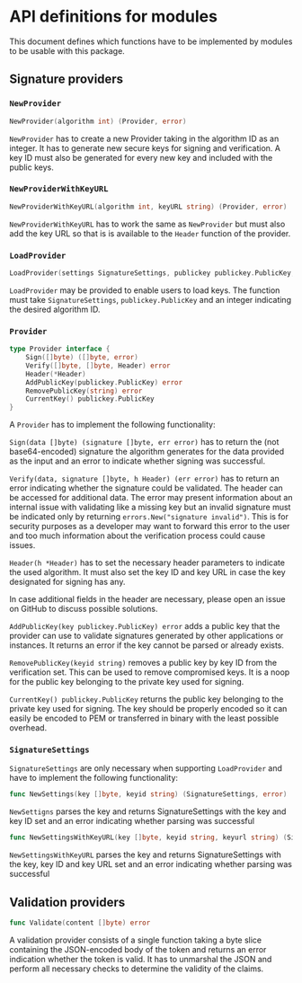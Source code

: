 API definitions for modules
===========================

This document defines which functions have to be implemented by modules to be usable with this package.

Signature providers
-------------------

### `NewProvider`

```go
NewProvider(algorithm int) (Provider, error)
```

`NewProvider` has to create a new Provider taking in the algorithm ID as an integer.
It has to generate new secure keys for signing and verification.
A key ID must also be generated for every new key and included with the public keys.

### `NewProviderWithKeyURL`

```go
NewProviderWithKeyURL(algorithm int, keyURL string) (Provider, error)
```

`NewProviderWithKeyURL` has to work the same as `NewProvider` but must also add the key URL so that is is available to the `Header` function of the provider.

### `LoadProvider`

```go
LoadProvider(settings SignatureSettings, publickey publickey.PublicKey, algorithm int) (Provider, error)
```

`LoadProvider` may be provided to enable users to load keys.
The function must take `SignatureSettings`, `publickey.PublicKey` and an integer indicating the desired algorithm ID.

### `Provider`

```go
type Provider interface {
	Sign([]byte) ([]byte, error)
	Verify([]byte, []byte, Header) error
	Header(*Header)
	AddPublicKey(publickey.PublicKey) error
	RemovePublicKey(string) error
	CurrentKey() publickey.PublicKey
}
```

A `Provider` has to implement the following functionality:

`Sign(data []byte) (signature []byte, err error)` has to return the (not base64-encoded) signature the algorithm generates for the data provided as the input and an error to indicate whether signing was successful.

`Verify(data, signature []byte, h Header) (err error)` has to return an error indicating whether the signature could be validated. The header can be accessed for additional data. The error may present information about an internal issue with validating like a missing key but an invalid signature must be indicated only by returning `errors.New("signature invalid")`. This is for security purposes as a developer may want to forward this error to the user and too much information about the verification process could cause issues.

`Header(h *Header)` has to set the necessary header parameters to indicate the used algorithm. It must also set the key ID and key URL in case the key designated for signing has any.

In case additional fields in the header are necessary, please open an issue on GitHub to discuss possible solutions.

`AddPublicKey(key publickey.PublicKey) error` adds a public key that the provider can use to validate signatures generated by other applications or instances. It returns an error if the key cannot be parsed or already exists.

`RemovePublicKey(keyid string)` removes a public key by key ID from the verification set. This can be used to remove compromised keys. It is a noop for the public key belonging to the private key used for signing.

`CurrentKey() publickey.PublicKey` returns the public key belonging to the private key used for signing. The key should be properly encoded so it can easily be encoded to PEM or transferred in binary with the least possible overhead.

### `SignatureSettings`

`SignatureSettings` are only necessary when supporting `LoadProvider` and have to implement the following functionality:

```go
func NewSettings(key []byte, keyid string) (SignatureSettings, error)
```

`NewSettigns` parses the key and returns SignatureSettings with the key and key ID set and an error indicating whether parsing was successful

```go
func NewSettingsWithKeyURL(key []byte, keyid string, keyurl string) (SignatureSettings, error)
```

`NewSettingsWithKeyURL` parses the key and returns SignatureSettings with the key, key ID and key URL set and an error indicating whether parsing was successful

Validation providers
--------------------

```go
func Validate(content []byte) error
```

A validation provider consists of a single function taking a byte slice containing the JSON-encoded body of the token and returns an error indication whether the token is valid. It has to unmarshal the JSON and perform all necessary checks to determine the validity of the claims.
